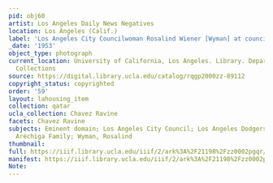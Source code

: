 ```yaml
---
pid: obj60
artist: Los Angeles Daily News Negatives
location: Los Angeles (Calif.)
label: 'Los Angeles City Councilwoman Rosalind Wiener [Wyman] at council table, 1953 '
_date: '1953'
object_type: photograph
current_location: University of California, Los Angeles. Library. Department of Special
  Collections
source: https://digital.library.ucla.edu/catalog/rqgp2000zz-89112
copyright_status: copyrighted
order: '59'
layout: lahousing_item
collection: qatar
ucla_collection: Chavez Ravine
facets: Chavez Ravine
subjects: Eminent domain; Los Angeles City Council; Los Angeles Dodgers; Chavez Ravine;
  Aréchiga Family; Wyman, Rosalind
thumbnail:
full: https://iiif.library.ucla.edu/iiif/2/ark%3A%2F21198%2Fzz0002pgqr/full/600,/0/default.jpg
manifest: https://iiif.library.ucla.edu/iiif/2/ark%3A%2F21198%2Fzz0002pgqr/full/600,/0/default.jpg
Note:
---
```

